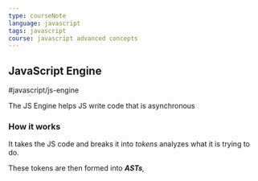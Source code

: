 ```yaml
---
type: courseNote
language: javascript
tags: javascript
course: javascript advanced concepts
---
```


## JavaScript Engine
#javascript/js-engine 

The JS Engine helps JS write code that is asynchronous

### How it works

It takes the JS code and breaks it into *tokens* analyzes what it is trying to do. 

These tokens are then formed into ***ASTs**,*